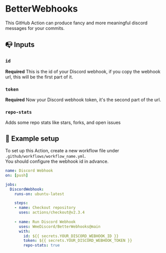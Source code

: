 # BetterWebhooks
This GitHub Action can produce fancy and more meaningful discord messages for your commits.

## :mailbox_with_no_mail: Inputs

### `id`
**Required** This is the id of your Discord webhook, if you copy the webhook url, this will be the first part of it.

### `token`
**Required** Now your Discord webhook token, it's the second part of the url.

### `repo-stats`
Adds some repo stats like stars, forks, and open issues

## :scroll: Example setup
To set up this Action, create a new workflow file under `.github/workflows/workflow_name.yml`.   
You should configure the webhook id in advance.

```yaml
name: Discord Webhook
on: [push]

jobs:
  DiscordWebhook:
    runs-on: ubuntu-latest

    steps:
    - name: Checkout repository
      uses: actions/checkout@v2.3.4
      
    - name: Run Discord Webhook
      uses: WmeDiscord/BetterWebhooks@main
      with:
        id: ${{ secrets.YOUR_DISCORD_WEBHOOK_ID }}
        token: ${{ secrets.YOUR_DISCORD_WEBHOOK_TOKEN }}
        repo-stats: true
```
